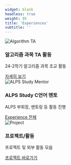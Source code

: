```yaml
---
widget: blank
headless: true
weight: 95
title: 'Experiences'
subtitle: ''
---
```


<div class="exp-cards">
  <div class="exp-card">
    <div class="exp-media">
      <img src="/media/slider1.jpg" alt="Algorithm TA" />
    </div>
    <div class="exp-body">
      <h3>알고리즘 과목 TA 활동</h3>
      <p>24-2학기 알고리즘 과목 조교 활동</p>
      <a class="btn btn-primary" href="about/" target="_self">자세히 보기</a>
    </div>
  </div>
  <div class="exp-card">
    <div class="exp-media">
      <img src="/media/slider2.jpg" alt="ALPS Study Mentor" />
    </div>
    <div class="exp-body">
      <h3>ALPS Study C언어 멘토</h3>
      <p>ALPS 부회장, 멘토링 등 활동 진행</p>
      <a class="btn btn-primary" href="experience/" target="_self">Experience 전체</a>
    </div>
  </div>
  <div class="exp-card">
    <div class="exp-media">
      <img src="/media/slider3.jpeg" alt="Project" />
    </div>
    <div class="exp-body">
      <h3>프로젝트/활동</h3>
      <p>프로젝트 및 외부 활동 모음</p>
      <a class="btn btn-primary" href="#portfolio">프로젝트 바로가기</a>
    </div>
  </div>
</div>

<!--
이미지 교체 방법:
1) assets/media/ 폴더에 exp-1.jpg 처럼 파일을 넣는다.
2) 위 img src 를 'exp-1.jpg' 처럼 파일명으로 바꾼다.
-->
